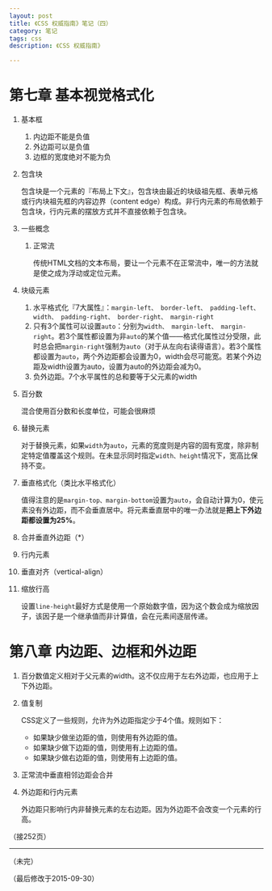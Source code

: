 ```yaml
---
layout: post
title: 《CSS 权威指南》笔记（四）
category: 笔记
tags: css
description: 《CSS 权威指南》

---
```


# 第七章 基本视觉格式化

1. 基本框

	1. 内边距不能是负值
	2. 外边距可以是负值
	3. 边框的宽度绝对不能为负
	
2. 包含块

	包含块是一个元素的『布局上下文』，包含块由最近的块级祖先框、表单元格或行内块祖先框的内容边界（content edge）构成。非行内元素的布局依赖于包含块，行内元素的摆放方式并不直接依赖于包含块。
	
3. 一些概念

	1. 正常流
		
		传统HTML文档的文本布局，要让一个元素不在正常流中，唯一的方法就是使之成为浮动或定位元素。
		
4. 块级元素

	1. 水平格式化『7大属性』：`margin-left、 border-left、 padding-left、 width、 padding-right、 border-right、 margin-right`
	2. 只有3个属性可以设置`auto`：分别为`width、 margin-left、 margin-right`。若3个属性都设置为非`auto`的某个值——格式化属性过分受限，此时总会把`margin-right`强制为`auto`（对于从左向右读得语言）。若3个属性都设置为`auto`，两个外边距都会设置为0，width会尽可能宽。若某个外边距及width设置为auto，设置为auto的外边距会减为0。
	3. 负外边距。7个水平属性的总和要等于父元素的width
	
5. 百分数

	混合使用百分数和长度单位，可能会很麻烦
	
6. 替换元素

	对于替换元素，如果`width`为`auto`，元素的宽度则是内容的固有宽度，除非制定特定值覆盖这个规则。在未显示同时指定`width、height`情况下，宽高比保持不变。
	
7. 垂直格式化（类比水平格式化）

	值得注意的是`margin-top、margin-bottom`设置为`auto`，会自动计算为0，使元素没有外边距，而不会垂直居中。将元素垂直居中的唯一办法就是**把上下外边距都设置为25%**。
	
8. 合并垂直外边距（*）

9. 行内元素

10. 垂直对齐（vertical-align）

11. 缩放行高

	设置`line-height`最好方式是使用一个原始数字值，因为这个数会成为缩放因子，该因子是一个继承值而非计算值，会在元素间逐层传递。
	
# 第八章 内边距、边框和外边距

1. 百分数值定义相对于父元素的width。这不仅应用于左右外边距，也应用于上下外边距。
2. 值复制

	CSS定义了一些规则，允许为外边距指定少于4个值。规则如下：
	
	* 如果缺少做坐边距的值，则使用有外边距的值。
	* 如果缺少做下边距的值，则使用有上边距的值。
	* 如果缺少做右边距的值，则使用有上边距的值。
	
3. 正常流中垂直相邻边距会合并
4. 外边距和行内元素

	外边距只影响行内非替换元素的左右边距。因为外边距不会改变一个元素的行高。




	







（接252页）	
	
---
	
（未完）

（最后修改于2015-09-30）